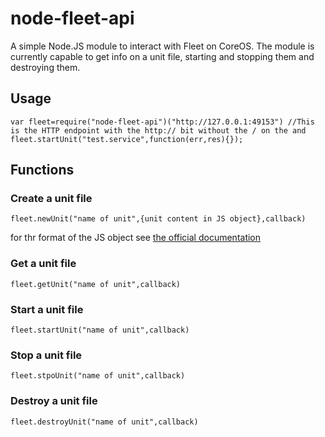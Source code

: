 # node-fleet-api
A simple Node.JS module to interact with Fleet on CoreOS. The module is currently capable to get info on a unit file, starting and stopping them and destroying them.

## Usage
```
var fleet=require("node-fleet-api")("http://127.0.0.1:49153") //This is the HTTP endpoint with the http:// bit without the / on the and
fleet.startUnit("test.service",function(err,res){});

```

## Functions

### Create a unit file
```
fleet.newUnit("name of unit",{unit content in JS object},callback)
```
for thr format of the JS object see [the official documentation](https://github.com/coreos/fleet/blob/master/Documentation/api-v1.md)

### Get a unit file
```
fleet.getUnit("name of unit",callback)
```

### Start a unit file
```
fleet.startUnit("name of unit",callback)
```
### Stop a unit file
```
fleet.stpoUnit("name of unit",callback)
```
### Destroy a unit file
```
fleet.destroyUnit("name of unit",callback)
```